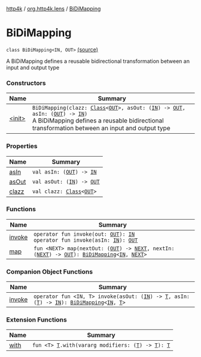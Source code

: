 [http4k](../../index.md) / [org.http4k.lens](../index.md) / [BiDiMapping](./index.md)

# BiDiMapping

`class BiDiMapping<IN, OUT>` [(source)](https://github.com/http4k/http4k/blob/master/http4k-core/src/main/kotlin/org/http4k/lens/BiDiMapping.kt#L31)

A BiDiMapping defines a reusable bidirectional transformation between an input and output type

### Constructors

| Name | Summary |
|---|---|
| [&lt;init&gt;](-init-.md) | `BiDiMapping(clazz: `[`Class`](https://docs.oracle.com/javase/9/docs/api/java/lang/Class.html)`<`[`OUT`](index.md#OUT)`>, asOut: (`[`IN`](index.md#IN)`) -> `[`OUT`](index.md#OUT)`, asIn: (`[`OUT`](index.md#OUT)`) -> `[`IN`](index.md#IN)`)`<br>A BiDiMapping defines a reusable bidirectional transformation between an input and output type |

### Properties

| Name | Summary |
|---|---|
| [asIn](as-in.md) | `val asIn: (`[`OUT`](index.md#OUT)`) -> `[`IN`](index.md#IN) |
| [asOut](as-out.md) | `val asOut: (`[`IN`](index.md#IN)`) -> `[`OUT`](index.md#OUT) |
| [clazz](clazz.md) | `val clazz: `[`Class`](https://docs.oracle.com/javase/9/docs/api/java/lang/Class.html)`<`[`OUT`](index.md#OUT)`>` |

### Functions

| Name | Summary |
|---|---|
| [invoke](invoke.md) | `operator fun invoke(out: `[`OUT`](index.md#OUT)`): `[`IN`](index.md#IN)<br>`operator fun invoke(asIn: `[`IN`](index.md#IN)`): `[`OUT`](index.md#OUT) |
| [map](map.md) | `fun <NEXT> map(nextOut: (`[`OUT`](index.md#OUT)`) -> `[`NEXT`](map.md#NEXT)`, nextIn: (`[`NEXT`](map.md#NEXT)`) -> `[`OUT`](index.md#OUT)`): `[`BiDiMapping`](./index.md)`<`[`IN`](index.md#IN)`, `[`NEXT`](map.md#NEXT)`>` |

### Companion Object Functions

| Name | Summary |
|---|---|
| [invoke](invoke.md) | `operator fun <IN, T> invoke(asOut: (`[`IN`](invoke.md#IN)`) -> `[`T`](invoke.md#T)`, asIn: (`[`T`](invoke.md#T)`) -> `[`IN`](invoke.md#IN)`): `[`BiDiMapping`](./index.md)`<`[`IN`](invoke.md#IN)`, `[`T`](invoke.md#T)`>` |

### Extension Functions

| Name | Summary |
|---|---|
| [with](../../org.http4k.core/with.md) | `fun <T> `[`T`](../../org.http4k.core/with.md#T)`.with(vararg modifiers: (`[`T`](../../org.http4k.core/with.md#T)`) -> `[`T`](../../org.http4k.core/with.md#T)`): `[`T`](../../org.http4k.core/with.md#T) |

